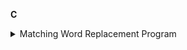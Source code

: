 **C**

<details>
<summary>Matching Word Replacement Program</summary/>
  
<details>

**Python**

<details>
<summary>Matching Word Replacement Program</summary/>
  
<details>

**Simulink**

<details>
<summary>Matching Word Replacement Program</summary/>
  
<details>

**Java**

<details>
<summary>Matching Word Replacement Program</summary/>
  
<details>
